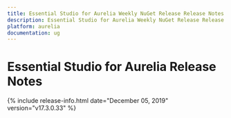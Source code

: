 ```yaml
---
title: Essential Studio for Aurelia Weekly NuGet Release Release Notes  
description: Essential Studio for Aurelia Weekly NuGet Release Release Notes  
platform: aurelia
documentation: ug
---
```


# Essential Studio for Aurelia  Release Notes  

{% include release-info.html date="December 05, 2019"  version="v17.3.0.33" %} 






